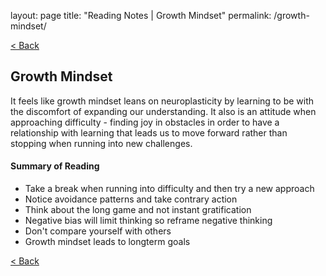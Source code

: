 layout: page
title: "Reading Notes | Growth Mindset"
permalink: /growth-mindset/

[< Back](https://paulmichaelarmstrong.github.io/reading-notes/)

## Growth Mindset
It feels like growth mindset leans on neuroplasticity by learning to be with the discomfort of expanding our understanding. It also is an attitude when approaching difficulty - finding joy in obstacles in order to have a relationship with learning that leads us to move forward rather than stopping when running into new challenges.

#### Summary of Reading
- Take a break when running into difficulty and then try a new approach
- Notice avoidance patterns and take contrary action
- Think about the long game and not instant gratification
- Negative bias will limit thinking so reframe negative thinking
- Don't compare yourself with others
- Growth mindset leads to longterm goals

[< Back](https://paulmichaelarmstrong.github.io/reading-notes/)
